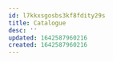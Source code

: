 ```yaml
---
id: l7kkxsgosbs3kf8fdity29s
title: Catalogue
desc: ''
updated: 1642587960216
created: 1642587960216
---
```



